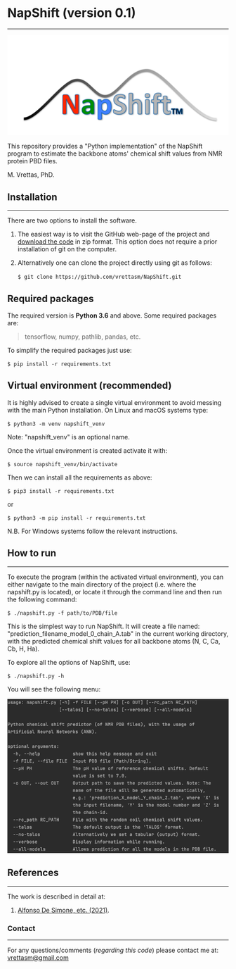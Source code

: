 # NapShift (version 0.1)
---

![Logo](./Logo_main.png)

This repository provides a "Python implementation" of the NapShift program
to estimate the backbone atoms' chemical shift values from NMR protein PBD
files.

M. Vrettas, PhD.

## Installation
---

There are two options to install the software.

1. The easiest way is to visit the GitHub web-page of the project and
[download the code](https://github.com/vrettasm/NapShift/archive/master.zip)
in zip format. This option does not require a prior installation of git on the
computer.

2. Alternatively one can clone the project directly using git as follows:

    `$ git clone https://github.com/vrettasm/NapShift.git`

## Required packages

The required version is **Python 3.6** and above. Some required packages
are:

>
> tensorflow, numpy, pathlib, pandas, etc.
>

To simplify the required packages just use:

    $ pip install -r requirements.txt

## Virtual environment (recommended)

It is highly advised to create a single virtual environment to avoid
messing with the main Python installation. On Linux and macOS systems
type:

    $ python3 -m venv napshift_venv

Note: "napshift_venv" is an optional name.

Once the virtual environment is created activate it with:

    $ source napshift_venv/bin/activate

Then we can install all the requirements as above:

    $ pip3 install -r requirements.txt

or

    $ python3 -m pip install -r requirements.txt

N.B. For Windows systems follow the relevant instructions.

## How to run
---

To execute the program (within the activated virtual environment), you can either
navigate  to the main directory of the project (i.e. where the napshift.py is located),
or locate it through the command line and then run the following command:

    $ ./napshift.py -f path/to/PDB/file

This is the simplest way to run NapShift. It will create a file named:
"prediction_filename_model_0_chain_A.tab" in the current working directory,
with the predicted chemical shift values for all backbone atoms (N, C, Ca, Cb, H, Ha).

To explore all the options of NapShift, use:

    $ ./napshift.py -h

You will see the following menu:

![Help](./Help_menu.png)

## References
---

The work is described in detail at:

1.  [Alfonso De Simone, etc. (2021)](https://doi.org/...).

### Contact
---

For any questions/comments (*regarding this code*) please contact me at:
vrettasm@gmail.com
